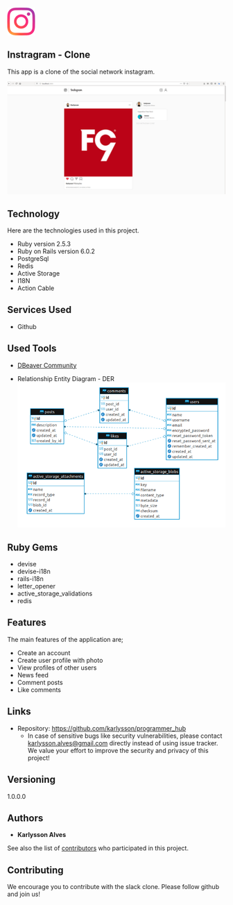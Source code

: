 
![Logo of the project](https://raw.githubusercontent.com/karlysson/instagram/master/app/assets/images/Instagram_logo.png)


## Instragram - Clone 
This app is a clone of the social network instagram.

![Chat Preview](https://raw.githubusercontent.com/karlysson/instagram/master/app/assets/images/screen.png)


## Technology 

Here are the technologies used in this project.

* Ruby version  2.5.3
* Ruby on Rails version 6.0.2
* PostgreSql
* Redis
* Active Storage
* I18N
* Action Cable

## Services Used

* Github

## Used Tools

* [DBeaver Community](https://dbeaver.io/)

* Relationship Entity Diagram - DER
![Chat Preview](https://raw.githubusercontent.com/karlysson/instagram/master/doc/DER.png)

## Ruby Gems

* devise
* devise-i18n
* rails-i18n
* letter_opener
* active_storage_validations
* redis


## Features

The main features of the application are;

* Create an account
* Create user profile with photo
* View profiles of other users
* News feed
* Comment posts
* Like comments


## Links


- Repository: https://github.com/karlysson/programmer_hub
  - In case of sensitive bugs like security vulnerabilities, please contact
    karlysson.alves@gmail.com directly instead of using issue tracker. We value your effort
    to improve the security and privacy of this project!

## Versioning

1.0.0.0

## Authors

* **Karlysson Alves** 

See also the list of [contributors](https://github.com/karlysson/programmer_hub/graphs/contributors) who participated in this project.


## Contributing

We encourage you to contribute with the slack clone. Please follow github and join us!
